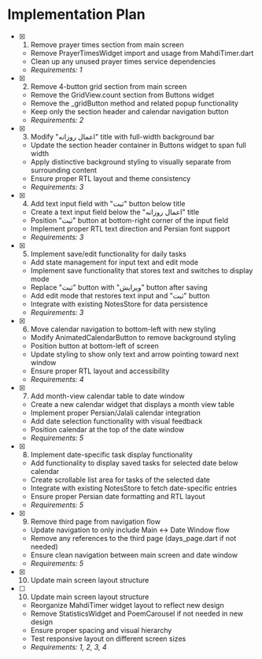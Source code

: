 # Implementation Plan

- [x] 1. Remove prayer times section from main screen





  - Remove PrayerTimesWidget import and usage from MahdiTimer.dart
  - Clean up any unused prayer times service dependencies
  - _Requirements: 1_

- [x] 2. Remove 4-button grid section from main screen





  - Remove the GridView.count section from Buttons widget
  - Remove the _gridButton method and related popup functionality
  - Keep only the section header and calendar navigation button
  - _Requirements: 2_

- [x] 3. Modify "اعمال روزانه" title with full-width background bar





  - Update the section header container in Buttons widget to span full width
  - Apply distinctive background styling to visually separate from surrounding content
  - Ensure proper RTL layout and theme consistency
  - _Requirements: 3_

- [x] 4. Add text input field with "ثبت" button below title





  - Create a text input field below the "اعمال روزانه" title
  - Position "ثبت" button at bottom-right corner of the input field
  - Implement proper RTL text direction and Persian font support
  - _Requirements: 3_

- [x] 5. Implement save/edit functionality for daily tasks





  - Add state management for input text and edit mode
  - Implement save functionality that stores text and switches to display mode
  - Replace "ثبت" button with "ویرایش" button after saving
  - Add edit mode that restores text input and "ثبت" button
  - Integrate with existing NotesStore for data persistence
  - _Requirements: 3_

- [x] 6. Move calendar navigation to bottom-left with new styling





  - Modify AnimatedCalendarButton to remove background styling
  - Position button at bottom-left of screen
  - Update styling to show only text and arrow pointing toward next window
  - Ensure proper RTL layout and accessibility
  - _Requirements: 4_

- [x] 7. Add month-view calendar table to date window





  - Create a new calendar widget that displays a month view table
  - Implement proper Persian/Jalali calendar integration
  - Add date selection functionality with visual feedback
  - Position calendar at the top of the date window
  - _Requirements: 5_

- [x] 8. Implement date-specific task display functionality





  - Add functionality to display saved tasks for selected date below calendar
  - Create scrollable list area for tasks of the selected date
  - Integrate with existing NotesStore to fetch date-specific entries
  - Ensure proper Persian date formatting and RTL layout
  - _Requirements: 5_

- [x] 9. Remove third page from navigation flow





  - Update navigation to only include Main ↔ Date Window flow
  - Remove any references to the third page (days_page.dart if not needed)
  - Ensure clean navigation between main screen and date window
  - _Requirements: 5_
- [x] 10. Update main screen layout structure









- [ ] 10. Update main screen layout structure

  - Reorganize MahdiTimer widget layout to reflect new design
  - Remove StatisticsWidget and PoemCarousel if not needed in new design
  - Ensure proper spacing and visual hierarchy
  - Test responsive layout on different screen sizes
  - _Requirements: 1, 2, 3, 4_